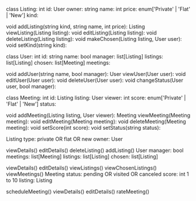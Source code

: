 class Listing:
  int id:
  User owner:
  string name:
  int price:
  enum['Private' | 'Flat' | 'New'] kind:

  void addListing(string kind, string name, int price):
  Listing viewListing(Listing listing):
  void editListing(Listing listing):
  void deleteListing(Listing listing):
  void makeChosen(Listing listing, User user):
  void setKind(string kind):

class User:
  int id:
  string name:
  bool manager:
  list[Listing] listings:
  list[Listing] chosen:
  list[Meeting] meetings:

  void addUser(string name, bool manager):
  User viewUser(User user):
  void editUser(User user):
  void deleteUser(User user):
  void changeStatus(User user, bool manager):

class Meeting:
  int id:
  Listing listing:
  User viewer:
  int score:
  enum['Private' | 'Flat' | 'New'] status:

  void addMeeting(Listing listing, User viewer):
  Meeting viewMeeting(Meeting meeting):
  void editMeeting(Meeting meeting):
  void deleteMeeting(Meeting meeting):
  void setScore(int score):
  void setStatus(string status):

Listing
  type: private OR flat OR new 
  owner: User

  viewDetails()
  editDetails()
  deleteListing()
  addListing()
User 
  manager: bool
  meetings: list[Meeting]
  listings: list[Listing]
  chosen: list[Listing]

  viewDetails()
  editDetails()
  viewListings()
  viewChosenListings()
  viewMeetings()
Meeting 
  status: pending OR visited OR canceled
  score: int 1 to 10
  listing: Listing

  scheduleMeeting()
  viewDetails()
  editDetails()
  rateMeeting()